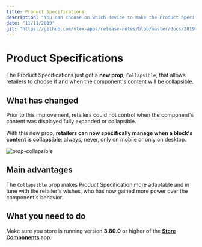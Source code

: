 ```yaml
---
title: Product Specifications
description: "You can choose on which device to make the Product Specification content collapsible. So much control over a component can seem like fake news, but it's all true thanks to the new component's prop!"
date: "11/11/2019"
git: "https://github.com/vtex-apps/release-notes/blob/master/docs/2019-week-43-44/product-specifications.md"
---
```


# Product Specifications

The Product Specifications just got a **new prop**, `Collapsible`, that allows retailers to choose if and when the component's content will be collapsible. 

## What has changed

Prior to this improvement, retailers could not control when the component's content was displayed fully expanded or collapsible. 

With this new prop, **retailers can now specifically manage when a block's content is collapsible**: always, never, only on mobile or only on desktop. 

![prop-collapsible](https://user-images.githubusercontent.com/52087100/68622651-6812b380-04b1-11ea-832e-4b16b18dfe04.gif)

## Main advantages

The `Collapsible` prop makes Product Specification more adaptable and in tune with the retailer's wishes, who has now gained more power over the component's behavior.

## What you need to do 

Make sure you store is running  version **3.80.0** or higher of the [**Store Components**](https://vtex.io/docs/app/vtex.store-components) app.
